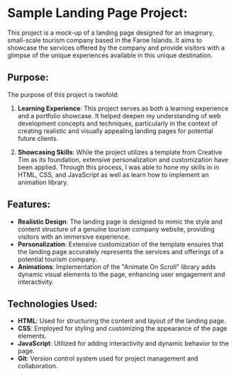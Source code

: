# Sample Landing Page Project:

This project is a mock-up of a landing page designed for an imaginary, small-scale tourism company based in the Faroe Islands. It aims to showcase the services offered by the company and provide visitors with a glimpse of the unique experiences available in this unique destination.

## Purpose:

The purpose of this project is twofold:

1. **Learning Experience**: This project serves as both a learning experience and a portfolio showcase. It helped deepen my understanding of web development concepts and techniques, particularly in the context of creating realistic and visually appealing landing pages for potential future clients.

2. **Showcasing Skills**: While the project utilizes a template from Creative Tim as its foundation, extensive personalization and customization have been applied. Through this process, I was able to hone my skills in in HTML, CSS, and JavaScript as well as learn how to implement an animation library. 

## Features:

- **Realistic Design**: The landing page is designed to mimic the style and content structure of a genuine tourism company website, providing visitors with an immersive experience.
- **Personalization**: Extensive customization of the template ensures that the landing page accurately represents the services and offerings of a potential tourism company.
- **Animations**: Implementation of the "Animate On Scroll" library adds dynamic visual elements to the page, enhancing user engagement and interactivity.

## Technologies Used:

- **HTML**: Used for structuring the content and layout of the landing page.
- **CSS**: Employed for styling and customizing the appearance of the page elements.
- **JavaScript**: Utilized for adding interactivity and dynamic behavior to the page.
- **Git**: Version control system used for project management and collaboration.
